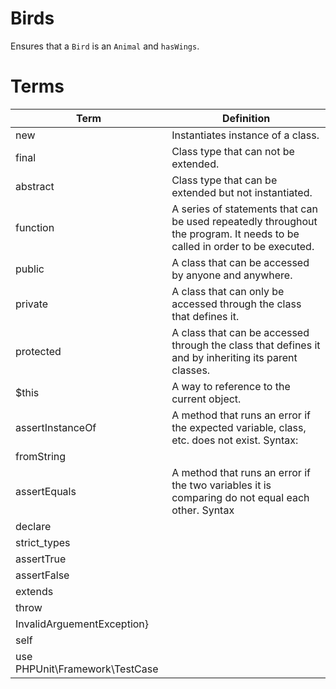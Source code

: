# Birds

Ensures that a `Bird` is an `Animal` and `hasWings`.

# Terms

| Term | Definition |
| --- | --- |
| new | Instantiates instance of a class. |
| final | Class type that can not be extended. |
| abstract | Class type that can be extended but not instantiated. |
| function | A series of statements that can be used repeatedly throughout the program. It needs to be called in order to be executed. |
| public | A class that can be accessed by anyone and anywhere. | 
| private| A class that can only be accessed through the class that defines it. | 
| protected | A class that can be accessed through the class that defines it and by inheriting its parent classes. | 
| $this | A way to reference to the current object. | 
| assertInstanceOf | A method that runs an error if the expected variable, class, etc. does not exist. Syntax:  | 
| fromString | 
| assertEquals | A method that runs an error if the two variables it is comparing do not equal each other. Syntax | 
| declare |
| strict_types| 
| assertTrue | 
| assertFalse |
| extends |
| throw |
| InvalidArguementException} | 
| self |
| use PHPUnit\Framework\TestCase | 
